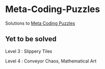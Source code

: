 # Meta-Coding-Puzzles
Solutions to [Meta Coding Puzzles](https://www.metacareers.com/profile/coding_puzzles)

## Yet to be solved

Level 3 : Slippery Tiles

Level 4 : Conveyor Chaos, Mathematical Art
